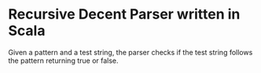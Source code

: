 # Recursive Decent Parser written in Scala

Given a pattern and a test string, the parser checks if the test string follows the pattern returning true or false. 
